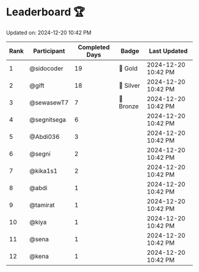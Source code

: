 # Leaderboard 🏆

Updated on: 2024-12-20 10:42 PM

| Rank | Participant       | Completed Days | Badge      | Last Updated         |
|------|-------------------|----------------|------------|----------------------|
| 1    | @sidocoder        | 19             | 🏅 Gold     | 2024-12-20 10:42 PM |
| 2    | @gift             | 18             | 🥈 Silver   | 2024-12-20 10:42 PM |
| 3    | @sewasewT7        | 7              | 🥉 Bronze   | 2024-12-20 10:42 PM |
| 4    | @segnitsega       | 6              |            | 2024-12-20 10:42 PM |
| 5    | @Abdi036          | 3              |            | 2024-12-20 10:42 PM |
| 6    | @segni            | 2              |            | 2024-12-20 10:42 PM |
| 7    | @kika1s1          | 2              |            | 2024-12-20 10:42 PM |
| 8    | @abdi             | 1              |            | 2024-12-20 10:42 PM |
| 9    | @tamirat          | 1              |            | 2024-12-20 10:42 PM |
| 10   | @kiya             | 1              |            | 2024-12-20 10:42 PM |
| 11   | @sena             | 1              |            | 2024-12-20 10:42 PM |
| 12   | @kena             | 1              |            | 2024-12-20 10:42 PM |
